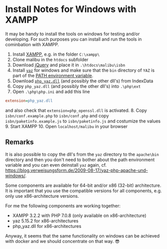 # Install Notes for Windows with XAMPP

It may be handy to install the tools on
windows for testing and/or developing.
For such purposes you can install and
run the tools in cominbation with
XAMPP.

 1. Install [XAMPP](https://www.apachefriends.org/), e.g. in the folder `C:\xampp\`
 2. Clone malibu in the `htdocs` subfolder
 3. Download [jQuery](https://code.jquery.com/jquery-2.1.1.min.js) and place it in `.\htdocs\malibu\isbn`
 4. Install [`yaz`](http://www.indexdata.com/yaz) for windows and make sure that the `bin` directory of `YAZ` is part of the [PATH environment variable](https://cloud.githubusercontent.com/assets/5199995/17752243/2fcc2c92-64cb-11e6-915e-02879865ed8f.png).
 5. Download [`php_yaz.dll`](http://ftp.indexdata.dk/pub/phpyaz/windows/) (and possibly the other dll's) from IndexData
 6. Copy `php_yaz.dll` (and possibly the other dll's) into `.\php\ext`
 7. Open `.\php\php.ini` and add this line
 ```ini
 extension=php_yaz.dll
 ```
 and also check that `extension=php_openssl.dll` is activated.
 8. Copy `isbn/conf.example.php` to `isbn/conf.php` and copy `isbn/paketinfo.example.js` to `isbn/paketinfo.js` and costumize the values
 9. Start XAMPP
 10. Open `localhost/malibu` in your browser

## Remarks

It is also possible to copy the dll's from the `yaz` directory to the `apache\bin` directory and then you don't need to bother about the path environment variable and you can even deinstall `yaz` again, cf. https://blog.verweisungsform.de/2009-08-17/yaz-php-apache-und-windows/.

Some components are available for 64-bit and/or x86 (32-bit) architecture. It is important that you use the compatible versions for all components, e.g. only use x86-architecture versions.
 
For me the following components are working together:
 * XAMPP 3.2.2 with PHP 7.0.8 (only available on x86-architecture)
 * yaz 5.15.2 for x86-architectures
 * php_yaz.dll for x86-architectures

Anyway, it seems that the same functionality on windows can be achieved with docker and we should concentrate on that way. :sunglasses:
